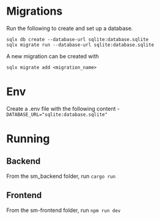 # Migrations
Run the following to create and set up a database.
```
sqlx db create --database-url sqlite:database.sqlite
sqlx migrate run --database-url sqlite:database.sqlite
```
A new migration can be created with
```
sqlx migrate add <migration_name>
```

# Env
Create a .env file with the following content - `DATABASE_URL="sqlite:database.sqlite"`

# Running

## Backend

From the sm_backend folder, run `cargo run`

## Frontend

From the sm-frontend folder, run `npm run dev`
